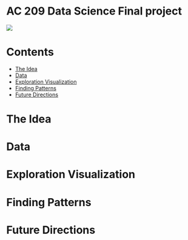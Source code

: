 AC 209 Data Science Final project 
===================

<img src="http://giant.gfycat.com/SlimyReasonableItalianbrownbear.gif">

# Contents
- [The Idea](#the-idea) 
- [Data](#data) 
- [Exploration Visualization](#exploration-visualization) 
- [Finding Patterns](#finding-patterns) 
- [Future Directions](#future-directions) 


# The Idea

# Data

# Exploration Visualization

# Finding Patterns

# Future Directions

